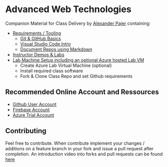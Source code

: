 ﻿# Advanced Web Technologies

Companion Material for Class Delivery by [Alexander Pajer](https://www.integrations.at/kontakt.aspx) containing:

- [Requirements / Tooling](./Tooling)
  - [Git & GitHub Basics](./Tooling/01-Github)
  - [Visual Studio Code Intro](./Tooling/02-VSCode)
  - [Document Repos using Markdown](./Tooling/03-Markdown)
- [Instructor Demos & Labs](./Demos)
- [Lab Machine Setup including an optional Azure hosted Lab VM](./Setup)
  - Create Azure Lab Virtual Machine (optional)
  - Install required class software
  - Fork & Clone Class Repo and set Github requirements

## Recommended Online Account and Ressources

- [Github User Account](https://github.com/)
- [Firebase Account](https://firebase.google.com/)
- [Azure Trial Account](https://azure.microsoft.com/en-us/free/)

## Contributing

Feel free to contribute. When contribute implement your changes / additions on a feature branch in your fork and issue a pull request after completion. An introduction video into forks and pull requests can be found [here](https://www.youtube.com/watch?v=nT8KGYVurIU)
